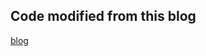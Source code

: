 ## Code modified from this blog

[blog](https://towardsdatascience.com/build-a-simple-todo-app-using-react-a492adc9c8a4)
